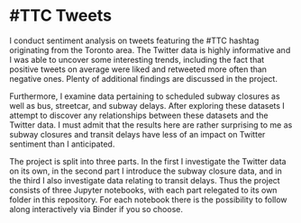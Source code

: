 # #TTC Tweets
I conduct sentiment analysis on tweets featuring the #TTC hashtag originating from the Toronto area. The Twitter data is highly informative and I was able to uncover some interesting trends, including the fact that positive tweets on average were liked and retweeted more often than negative ones. Plenty of additional findings are discussed in the project.

Furthermore, I examine data pertaining to scheduled subway closures as well as bus, streetcar, and subway delays. After exploring these datasets I attempt to discover any relationships between these datasets and the Twitter data. I must admit that the results here are rather surprising to me as subway closures and transit delays have less of an impact on Twitter sentiment than I anticipated.

The project is split into three parts. In the first I investigate the Twitter data on its own, in the second part I introduce the subway closure data, and in the third I also investigate data relating to transit delays. Thus the project consists of three Jupyter notebooks, with each part relegated to its own folder in this repository. For each notebook there is the possibility to follow along interactively via Binder if you so choose.
